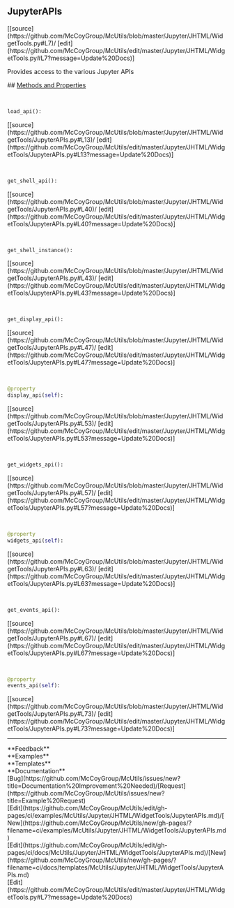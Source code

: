 ## <a id="McUtils.Jupyter.JHTML.WidgetTools.JupyterAPIs">JupyterAPIs</a> 

<div class="docs-source-link" markdown="1">
[[source](https://github.com/McCoyGroup/McUtils/blob/master/Jupyter/JHTML/WidgetTools.py#L7)/
[edit](https://github.com/McCoyGroup/McUtils/edit/master/Jupyter/JHTML/WidgetTools.py#L7?message=Update%20Docs)]
</div>

Provides access to the various Jupyter APIs







<div class="collapsible-section">
 <div class="collapsible-section collapsible-section-header" markdown="1">
## <a class="collapse-link" data-toggle="collapse" href="#methods" markdown="1"> Methods and Properties</a> <a class="float-right" data-toggle="collapse" href="#methods"><i class="fa fa-chevron-down"></i></a>
 </div>
 <div class="collapsible-section collapsible-section-body collapse show" id="methods" markdown="1">
 
<a id="McUtils.Jupyter.JHTML.WidgetTools.JupyterAPIs.load_api" class="docs-object-method">&nbsp;</a> 
```python
load_api(): 
```
<div class="docs-source-link" markdown="1">
[[source](https://github.com/McCoyGroup/McUtils/blob/master/Jupyter/JHTML/WidgetTools/JupyterAPIs.py#L13)/
[edit](https://github.com/McCoyGroup/McUtils/edit/master/Jupyter/JHTML/WidgetTools/JupyterAPIs.py#L13?message=Update%20Docs)]
</div>


<a id="McUtils.Jupyter.JHTML.WidgetTools.JupyterAPIs.get_shell_api" class="docs-object-method">&nbsp;</a> 
```python
get_shell_api(): 
```
<div class="docs-source-link" markdown="1">
[[source](https://github.com/McCoyGroup/McUtils/blob/master/Jupyter/JHTML/WidgetTools/JupyterAPIs.py#L40)/
[edit](https://github.com/McCoyGroup/McUtils/edit/master/Jupyter/JHTML/WidgetTools/JupyterAPIs.py#L40?message=Update%20Docs)]
</div>


<a id="McUtils.Jupyter.JHTML.WidgetTools.JupyterAPIs.get_shell_instance" class="docs-object-method">&nbsp;</a> 
```python
get_shell_instance(): 
```
<div class="docs-source-link" markdown="1">
[[source](https://github.com/McCoyGroup/McUtils/blob/master/Jupyter/JHTML/WidgetTools/JupyterAPIs.py#L43)/
[edit](https://github.com/McCoyGroup/McUtils/edit/master/Jupyter/JHTML/WidgetTools/JupyterAPIs.py#L43?message=Update%20Docs)]
</div>


<a id="McUtils.Jupyter.JHTML.WidgetTools.JupyterAPIs.get_display_api" class="docs-object-method">&nbsp;</a> 
```python
get_display_api(): 
```
<div class="docs-source-link" markdown="1">
[[source](https://github.com/McCoyGroup/McUtils/blob/master/Jupyter/JHTML/WidgetTools/JupyterAPIs.py#L47)/
[edit](https://github.com/McCoyGroup/McUtils/edit/master/Jupyter/JHTML/WidgetTools/JupyterAPIs.py#L47?message=Update%20Docs)]
</div>


<a id="McUtils.Jupyter.JHTML.WidgetTools.JupyterAPIs.display_api" class="docs-object-method">&nbsp;</a> 
```python
@property
display_api(self): 
```
<div class="docs-source-link" markdown="1">
[[source](https://github.com/McCoyGroup/McUtils/blob/master/Jupyter/JHTML/WidgetTools/JupyterAPIs.py#L53)/
[edit](https://github.com/McCoyGroup/McUtils/edit/master/Jupyter/JHTML/WidgetTools/JupyterAPIs.py#L53?message=Update%20Docs)]
</div>


<a id="McUtils.Jupyter.JHTML.WidgetTools.JupyterAPIs.get_widgets_api" class="docs-object-method">&nbsp;</a> 
```python
get_widgets_api(): 
```
<div class="docs-source-link" markdown="1">
[[source](https://github.com/McCoyGroup/McUtils/blob/master/Jupyter/JHTML/WidgetTools/JupyterAPIs.py#L57)/
[edit](https://github.com/McCoyGroup/McUtils/edit/master/Jupyter/JHTML/WidgetTools/JupyterAPIs.py#L57?message=Update%20Docs)]
</div>


<a id="McUtils.Jupyter.JHTML.WidgetTools.JupyterAPIs.widgets_api" class="docs-object-method">&nbsp;</a> 
```python
@property
widgets_api(self): 
```
<div class="docs-source-link" markdown="1">
[[source](https://github.com/McCoyGroup/McUtils/blob/master/Jupyter/JHTML/WidgetTools/JupyterAPIs.py#L63)/
[edit](https://github.com/McCoyGroup/McUtils/edit/master/Jupyter/JHTML/WidgetTools/JupyterAPIs.py#L63?message=Update%20Docs)]
</div>


<a id="McUtils.Jupyter.JHTML.WidgetTools.JupyterAPIs.get_events_api" class="docs-object-method">&nbsp;</a> 
```python
get_events_api(): 
```
<div class="docs-source-link" markdown="1">
[[source](https://github.com/McCoyGroup/McUtils/blob/master/Jupyter/JHTML/WidgetTools/JupyterAPIs.py#L67)/
[edit](https://github.com/McCoyGroup/McUtils/edit/master/Jupyter/JHTML/WidgetTools/JupyterAPIs.py#L67?message=Update%20Docs)]
</div>


<a id="McUtils.Jupyter.JHTML.WidgetTools.JupyterAPIs.events_api" class="docs-object-method">&nbsp;</a> 
```python
@property
events_api(self): 
```
<div class="docs-source-link" markdown="1">
[[source](https://github.com/McCoyGroup/McUtils/blob/master/Jupyter/JHTML/WidgetTools/JupyterAPIs.py#L73)/
[edit](https://github.com/McCoyGroup/McUtils/edit/master/Jupyter/JHTML/WidgetTools/JupyterAPIs.py#L73?message=Update%20Docs)]
</div>
 </div>
</div>












---


<div markdown="1" class="text-secondary">
<div class="container">
  <div class="row">
   <div class="col" markdown="1">
**Feedback**   
</div>
   <div class="col" markdown="1">
**Examples**   
</div>
   <div class="col" markdown="1">
**Templates**   
</div>
   <div class="col" markdown="1">
**Documentation**   
</div>
   <div class="col" markdown="1">
   
</div>
   <div class="col" markdown="1">
   
</div>
   <div class="col" markdown="1">
   
</div>
</div>
  <div class="row">
   <div class="col" markdown="1">
[Bug](https://github.com/McCoyGroup/McUtils/issues/new?title=Documentation%20Improvement%20Needed)/[Request](https://github.com/McCoyGroup/McUtils/issues/new?title=Example%20Request)   
</div>
   <div class="col" markdown="1">
[Edit](https://github.com/McCoyGroup/McUtils/edit/gh-pages/ci/examples/McUtils/Jupyter/JHTML/WidgetTools/JupyterAPIs.md)/[New](https://github.com/McCoyGroup/McUtils/new/gh-pages/?filename=ci/examples/McUtils/Jupyter/JHTML/WidgetTools/JupyterAPIs.md)   
</div>
   <div class="col" markdown="1">
[Edit](https://github.com/McCoyGroup/McUtils/edit/gh-pages/ci/docs/McUtils/Jupyter/JHTML/WidgetTools/JupyterAPIs.md)/[New](https://github.com/McCoyGroup/McUtils/new/gh-pages/?filename=ci/docs/templates/McUtils/Jupyter/JHTML/WidgetTools/JupyterAPIs.md)   
</div>
   <div class="col" markdown="1">
[Edit](https://github.com/McCoyGroup/McUtils/edit/master/Jupyter/JHTML/WidgetTools.py#L7?message=Update%20Docs)   
</div>
   <div class="col" markdown="1">
   
</div>
   <div class="col" markdown="1">
   
</div>
   <div class="col" markdown="1">
   
</div>
</div>
</div>
</div>